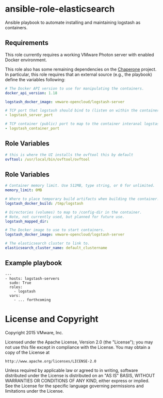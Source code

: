 # ansible-role-elasticsearch

Ansible playbook to automate installing and maintaining logstash as containers.

## Requirements

This role currently requires a working VMware Photon server with enabled
Docker environment.

This role also has some remaining dependencies on the
[Chaperone](https://github.com/vmware/chaperone) project. In particular, this role requires that an external source (e.g., the
playbook) define the variables following:

```yaml
# The Docker API version to use for manipulating the containers.
docker_api_version: 1.18

logstash_docker_image: vmware-opencloud/logstash-server

# TCP port that logstash should bind to (listen on within the container).
- logstash_server_port

# TCP container (public) port to map to the container interanal logstash port.
- logstash_container_port
```

## Role Variables

```yaml
# this is where the UI installs the ovftool this by default
ovftool: /usr/local/bin/ovftool/ovftool
```

## Role Variables

```yaml
# Container memory limit. Use 512MB, type string, or 0 for unlimited.
memory_limit: 0MB

# Where to place temporary build artifacts when building the container.
logstash_docker_build: /tmp/logstash

# Directories (volumes) to map to /config-dir in the container.
# Note, not currently used, but planned for future use.
logstash_mapped_dir:

# The Docker image to use to start containers.
logstash_docker_image: vmware-opencloud/logstash-server

# The elasticsearch cluster to link to.
elasticsearch_cluster_name: default_clustername
```

## Example playbook

```
---
- hosts: logstash-servers
  sudo: True
  roles:
    - logstash
  vars:
    - ... forthcoming
```

# License and Copyright
 
Copyright 2015 VMware, Inc.

Licensed under the Apache License, Version 2.0 (the "License");
you may not use this file except in compliance with the License.
You may obtain a copy of the License at

    http://www.apache.org/licenses/LICENSE-2.0

Unless required by applicable law or agreed to in writing, software
distributed under the License is distributed on an "AS IS" BASIS,
WITHOUT WARRANTIES OR CONDITIONS OF ANY KIND, either express or implied.
See the License for the specific language governing permissions and
limitations under the License.

